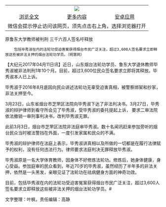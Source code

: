 

<table>
  <tr>
    <td align="center" colspan="3">
      <a href="https://github.com/ogate/ogate/blob/master/README.md"><img src="https://cloud.githubusercontent.com/assets/11880933/13434984/f430fae2-e012-11e5-814f-c2df1e82b247.jpg"/></a>
    </td>
  </tr>
  <tr>
    <td align="center">
      <a href="https://s3.ap-south-1.amazonaws.com/ogatem/oGate.htm?c817114&from=oNote">浏览全文</a>
    </td>
    <td align="center">
      <a href="https://s3.ap-south-1.amazonaws.com/ogatem/oGate.htm?from=oNote">更多内容</a>
    </td>
    <td align="center">
      <a href="https://raw.githubusercontent.com/ogate/up/master/ogate.apk">安卓应用</a>
    </td>
  </tr>
  <tr>
    <td align="center" colspan="3">
      微信会提示停止访问该网页，须先点击右上角，选择浏览器打开
    </td>
  </tr>
</table>    



原鲁东大学教师被判刑 三千六百人签名吁释放






        包括毕秀淑在内的法轮功受迫害案获得烟台市民广泛关注，超过3,600人签名要求立即释放这些被非法关押的烟台法轮功学员。（明慧网）

【大纪元2017年04月11日讯】近日，山东烟台法轮功学员、鲁东大学退休教师毕秀淑被非法判刑1年10个月。目前，超过3,600位民众签名要求立即将其释放。毕秀淑本人已上诉。


毕秀淑于2016年8月底因向民众讲述法轮功无辜受迫害真相，被警察绑架和抄家，非法关押至今。


3月23日，山东省烟台市芝罘区法院向毕秀淑下达了非法判决书。3月27日，毕秀淑的辩护律师到看守所会见了毕秀淑，受毕秀淑的委托提起上诉， 要求二审法院依法撤销一审刑事判决书，改判毕秀淑无罪。


此前3月3日，烟台市芝罘区法院非法庭审毕秀淑。数十名闻讯赶来参加旁听的烟台民众当时被法警挡在外面，一度引发家属和民众的不满。


毕秀淑的辩护律师在法庭上表示，毕秀淑讲真相以及所做的一切都是在履行法律赋予的权利，没有任何违法行为。律师要求法庭判决无罪释放毕秀淑。


毕秀淑原是一名大学体育教师，因身体不好修炼法轮功。修炼后，她身体健康，身心受益。参加庭审的民众看到，年近70岁的毕秀淑，虽然经历了半年多的非法关押，依然是一头黑发，亲眼见证了法轮功在祛病健身方面的神奇功效。


目前，包括毕秀淑在内的法轮功受迫害冤案获得烟台市民广泛关注，超过3,600人签名要求立即释放这些被非法关押的烟台法轮功学员。#


文字整理：叶枫，责任编辑：高静



